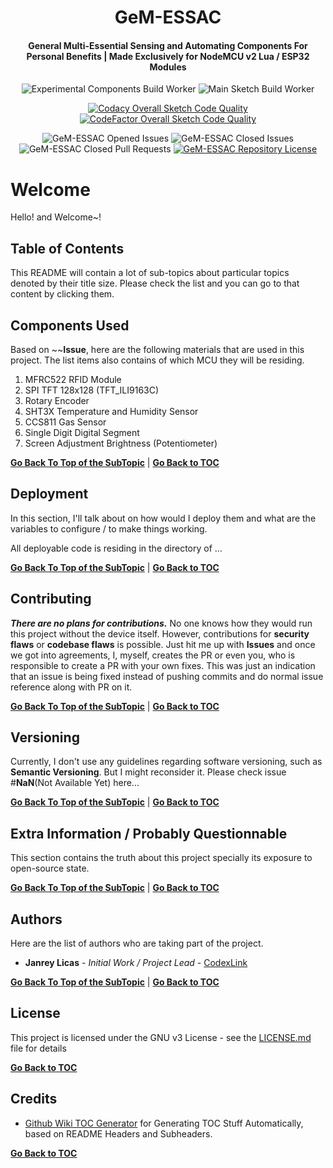 <h1 align="center">GeM-ESSAC</h1>
<h4 align="center">General Multi-Essential Sensing and Automating Components For Personal Benefits | Made Exclusively for NodeMCU v2 Lua / ESP32 Modules</h4>

<div align="center">

![Experimental Components Build Worker](https://github.com/CodexLink/GeM-ESSAC/workflows/Experimental%20Components%20Build%20Worker/badge.svg)
![Main Sketch Build Worker](https://github.com/CodexLink/GeM-ESSAC/workflows/Main%20Sketch%20Build%20Worker/badge.svg)

[![Codacy Overall Sketch Code Quality](https://img.shields.io/codacy/grade/d8efe2b67dac445d918e277601e801b8?label=Codacy%20Overall%20Sketch%20Code%20Quality&logo=codacy)](https://app.codacy.com/manual/CodexLink/GeM-ESSAC/)
[![CodeFactor Overall Sketch Code Quality](https://img.shields.io/codefactor/grade/github/CodexLink/GeM-ESSAC?label=CodeFactor%20Overall%20Sketch%20Code%20Quality&logo=codefactor)](https://www.codefactor.io/repository/github/codexlink/gem-essac/)

![GeM-ESSAC Opened Issues](https://img.shields.io/github/issues-raw/CodexLink/GeM-ESSAC?color=Orange&label=Opened%20Issues)
![GeM-ESSAC Closed Issues](https://img.shields.io/github/issues-closed-raw/CodexLink/GeM-ESSAC?label=Closed%20Issues)
![GeM-ESSAC Closed Pull Requests](https://img.shields.io/github/issues-pr-closed-raw/CodexLink/GeM-ESSAC?label=Finished%20Pull%20Requests)
[![GeM-ESSAC Repository License](https://img.shields.io/github/license/CodexLink/GeM-ESSAC?color=purple&label=Repository%20License&logo=libreoffice)](https://github.com/CodexLink/GeM-ESSAC/blob/master/LICENSE)

</div>

# Welcome

Hello! and Welcome~!

## Table of Contents

This README will contain a lot of sub-topics about particular topics denoted by their title size. Please check the list and you can go to that content by clicking them.

## Components Used

Based on ~~**Issue**, here are the following materials that are used in this project. The list items also contains of which MCU they will be residing.

1. MFRC522 RFID Module
2. SPI TFT 128x128 (TFT_ILI9163C)
3. Rotary Encoder
4. SHT3X Temperature and Humidity Sensor
5. CCS811 Gas Sensor
6. Single Digit Digital Segment
7. Screen Adjustment Brightness (Potentiometer)

**[Go Back To Top of the SubTopic](#--file-structure-deconstruction)** | **[Go Back to TOC](#table-of-contents)**

## Deployment

In this section, I'll talk about on how would I deploy them and what are the variables to configure / to make things working.

All deployable code is residing in the directory of ...

**[Go Back To Top of the SubTopic](#--file-structure-deconstruction)** | **[Go Back to TOC](#table-of-contents)**

## Contributing

***There are no plans for contributions.*** No one knows how they would run this project without the device itself. However, contributions for **security flaws** or **codebase flaws** is possible. Just hit me up with **Issues** and once we got into agreements, I, myself, creates the PR or even you, who is responsible to create a PR with your own fixes. This was just an indication that an issue is being fixed instead of pushing commits and do normal issue reference along with PR on it.

**[Go Back To Top of the SubTopic](#--file-structure-deconstruction)** | **[Go Back to TOC](#table-of-contents)**

## Versioning

Currently, I don't use any guidelines regarding software versioning, such as **Semantic Versioning**. But I might reconsider it. Please check issue #**NaN**(Not Available Yet) here...

**[Go Back To Top of the SubTopic](#--file-structure-deconstruction)** | **[Go Back to TOC](#table-of-contents)**

## Extra Information / Probably Questionnable

This section contains the truth about this project specially its exposure to open-source state.

**[Go Back To Top of the SubTopic](#--file-structure-deconstruction)** | **[Go Back to TOC](#table-of-contents)**

## Authors

Here are the list of authors who are taking part of the project.

* **Janrey Licas** - *Initial Work / Project Lead* - [CodexLink](https://github.com/CodexLink)

**[Go Back To Top of the SubTopic](#--file-structure-deconstruction)** | **[Go Back to TOC](#table-of-contents)**

## License

This project is licensed under the GNU v3 License - see the [LICENSE.md](https://github.com/CodexLink/IoTMesC/blob/master/README.md) file for details

**[Go Back to TOC](#table-of-contents)**

## Credits

* [Github Wiki TOC Generator](https://ecotrust-canada.github.io/markdown-toc/) for  Generating TOC Stuff Automatically, based on README Headers and Subheaders.

**[Go Back to TOC](#table-of-contents)**
